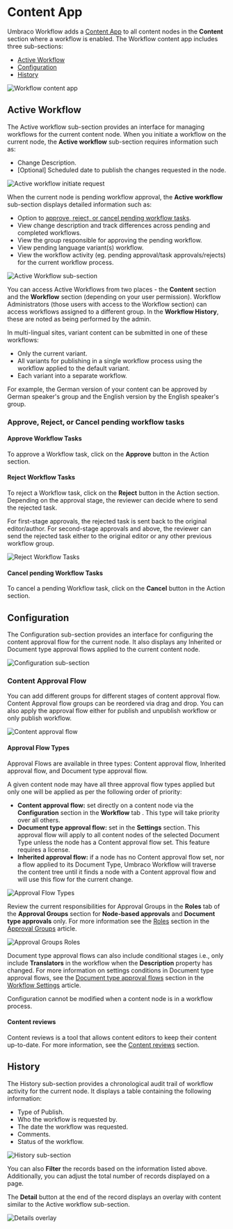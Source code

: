 # Content App

Umbraco Workflow adds a [Content App](https://our.umbraco.com/Documentation/Extending/Content-Apps/) to all content nodes in the **Content** section where a workflow is enabled. The Workflow content app includes three sub-sections:

* [Active Workflow](workflow-content-app.md#active-workflow)
* [Configuration](workflow-content-app.md#configuration)
* [History](workflow-content-app.md#history)

![Workflow content app](images/content-app.png)

## Active Workflow

The Active workflow sub-section provides an interface for managing workflows for the current content node. When you initiate a workflow on the current node, the **Active workflow** sub-section requires information such as:

* Change Description.
* [Optional] Scheduled date to publish the changes requested in the node.

![Active workflow initiate request](images/Active-workflow-initiate-request.png)

When the current node is pending workflow approval, the **Active workflow** sub-section displays detailed information such as:

* Option to [approve, reject, or cancel pending workflow tasks](workflow-content-app.md#approve-reject-or-cancel-pending-workflow-tasks).
* View change description and track differences across pending and completed workflows.
* View the group responsible for approving the pending workflow.
* View pending language variant(s) workflow.
* View the workflow activity (eg. pending approval/task approvals/rejects) for the current workflow process.

![Active Workflow sub-section](images/Active-Workflow-detailed-info.png)

You can access Active Workflows from two places - the **Content** section and the **Workflow** section (depending on your user permission). Workflow Administrators (those users with access to the Workflow section) can access workflows assigned to a different group. In the **Workflow History**, these are noted as being performed by the admin.

In multi-lingual sites, variant content can be submitted in one of these workflows:

* Only the current variant.
* All variants for publishing in a single workflow process using the workflow applied to the default variant.
* Each variant into a separate workflow.

For example, the German version of your content can be approved by German speaker's group and the English version by the English speaker's group.

### Approve, Reject, or Cancel pending workflow tasks

#### Approve Workflow Tasks

To approve a Workflow task, click on the **Approve** button in the Action section.

#### Reject Workflow Tasks

To reject a Workflow task, click on the **Reject** button in the Action section. Depending on the approval stage, the reviewer can decide where to send the rejected task.

For first-stage approvals, the rejected task is sent back to the original editor/author. For second-stage approvals and above, the reviewer can send the rejected task either to the original editor or any other previous workflow group.

![Reject Workflow Tasks](images/assign-rejected-task.png)

#### Cancel pending Workflow Tasks

To cancel a pending Workflow task, click on the **Cancel** button in the Action section.

## Configuration

The Configuration sub-section provides an interface for configuring the content approval flow for the current node. It also displays any Inherited or Document type approval flows applied to the current content node.

![Configuration sub-section](images/Configuration-sub-section.png)

### Content Approval Flow

You can add different groups for different stages of content approval flow. Content Approval flow groups can be reordered via drag and drop. You can also apply the approval flow either for publish and unpublish workflow or only publish workflow.

![Content approval flow](images/content-approval-flow.gif)

#### Approval Flow Types

Approval Flows are available in three types: Content approval flow, Inherited approval flow, and Document type approval flow.

A given content node may have all three approval flow types applied but only one will be applied as per the following order of priority:

* **Content approval flow:** set directly on a content node via the **Configuration** section in the **Workflow** tab . This type will take priority over all others.
* **Document type approval flow:** set in the **Settings** section. This approval flow will apply to all content nodes of the selected Document Type unless the node has a Content approval flow set. This feature requires a license.
* **Inherited approval flow:** if a node has no Content approval flow set, nor a flow applied to its Document Type, Umbraco Workflow will traverse the content tree until it finds a node with a Content approval flow and will use this flow for the current change.

![Approval Flow Types](images/approval-flow-types.png)

Review the current responsibilities for Approval Groups in the **Roles** tab of the **Approval Groups** section for **Node-based approvals** and **Document type approvals** only. For more information see the [Roles](workflow-section/approval-groups.md#roles) section in the [Approval Groups](workflow-section/approval-groups.md) article.

![Approval Groups Roles](images/approval-groups-roles.png)

Document type approval flows can also include conditional stages i.e., only include **Translators** in the workflow when the **Description** property has changed. For more information on settings conditions in Document type approval flows, see the [Document type approval flows](workflow-section/workflow-settings.md#document-type-approval-flows) section in the [Workflow Settings](workflow-section/workflow-settings.md) article.

Configuration cannot be modified when a content node is in a workflow process.

#### Content reviews

Content reviews is a tool that allows content editors to keep their content up-to-date. For more information, see the [Content reviews](workflow-section/content-reviews.md) section.

## History

The History sub-section provides a chronological audit trail of workflow activity for the current node. It displays a table containing the following information:

* Type of Publish.
* Who the workflow is requested by.
* The date the workflow was requested.
* Comments.
* Status of the workflow.

![History sub-section](images/History-sub-section.png)

You can also **Filter** the records based on the information listed above. Additionally, you can adjust the total number of records displayed on a page.

The **Detail** button at the end of the record displays an overlay with content similar to the Active workflow sub-section.

![Details overlay](images/Workflow-Content-app-Details-overlay.png)
